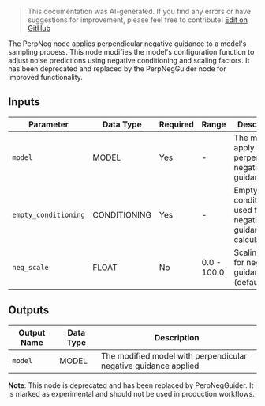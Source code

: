 > This documentation was AI-generated. If you find any errors or have suggestions for improvement, please feel free to contribute! [Edit on GitHub](https://github.com/Comfy-Org/embedded-docs/blob/main/comfyui_embedded_docs/docs/PerpNeg/en.md)

The PerpNeg node applies perpendicular negative guidance to a model's sampling process. This node modifies the model's configuration function to adjust noise predictions using negative conditioning and scaling factors. It has been deprecated and replaced by the PerpNegGuider node for improved functionality.

## Inputs

| Parameter | Data Type | Required | Range | Description |
|-----------|-----------|----------|-------|-------------|
| `model` | MODEL | Yes | - | The model to apply perpendicular negative guidance to |
| `empty_conditioning` | CONDITIONING | Yes | - | Empty conditioning used for negative guidance calculations |
| `neg_scale` | FLOAT | No | 0.0 - 100.0 | Scaling factor for negative guidance (default: 1.0) |

## Outputs

| Output Name | Data Type | Description |
|-------------|-----------|-------------|
| `model` | MODEL | The modified model with perpendicular negative guidance applied |

**Note**: This node is deprecated and has been replaced by PerpNegGuider. It is marked as experimental and should not be used in production workflows.
